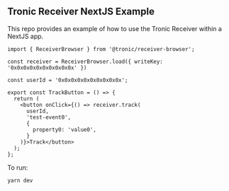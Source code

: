 ## Tronic Receiver NextJS Example

This repo provides an example of how to use the Tronic Receiver within a NextJS app.

````
import { ReceiverBrowser } from '@tronic/receiver-browser';

const receiver = ReceiverBrowser.load({ writeKey: '0x0x0x0x0x0x0x0x0x0x' })

const userId = '0x0x0x0x0x0x0x0x0x0x';

export const TrackButton = () => {
  return (
    <button onClick={() => receiver.track(
      userId,
      'test-event0',
      {
        property0: 'value0',
      }
    )}>Track</button>
  );
};
````

To run:
```bash
yarn dev
```
